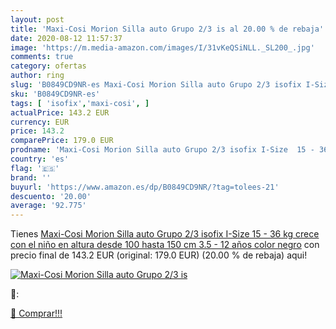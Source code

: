 ```yaml
---
layout: post
title: 'Maxi-Cosi Morion Silla auto Grupo 2/3 is al 20.00 % de rebaja'
date: 2020-08-12 11:57:37
image: 'https://m.media-amazon.com/images/I/31vKeQSiNLL._SL200_.jpg'
comments: true
category: ofertas
author: ring
slug: 'B0849CD9NR-es Maxi-Cosi Morion Silla auto Grupo 2/3 isofix I-Size 15 -...'
sku: 'B0849CD9NR-es'
tags: [ 'isofix','maxi-cosi', ]
actualPrice: 143.2 EUR
currency: EUR
price: 143.2
comparePrice: 179.0 EUR
prodname: 'Maxi-Cosi Morion Silla auto Grupo 2/3 isofix I-Size  15 - 36 kg  crece con el niño en altura desde 100 hasta 150 cm  3.5 - 12 años   color negro'
country: 'es'
flag: '🇪🇸'
brand: ''
buyurl: 'https://www.amazon.es/dp/B0849CD9NR/?tag=tolees-21'
descuento: '20.00'
average: '92.775'
---
```


Tienes [Maxi-Cosi Morion Silla auto Grupo 2/3 isofix I-Size  15 - 36 kg  crece con el niño en altura desde 100 hasta 150 cm  3.5 - 12 años   color negro](https://www.amazon.es/dp/B0849CD9NR/?tag=tolees-21) con precio final de  143.2 EUR (original: 179.0 EUR) (20.00 %  de rebaja) aqui!

[![Maxi-Cosi Morion Silla auto Grupo 2/3 is](https://m.media-amazon.com/images/I/31vKeQSiNLL._SL200_.jpg)](https://www.amazon.es/dp/B0849CD9NR/?tag=tolees-21)

🔎:


[🛒 Comprar!!!](https://www.amazon.es/dp/B0849CD9NR/?tag=tolees-21)
